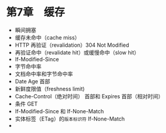# 第7章　缓存

- 瞬间拥塞
- 缓存未命中（cache miss）
- HTTP 再验证（revalidation）304 Not Modified 
- 再验证命中（revalidate hit）或缓慢命中（slow hit）
- If-Modified-Since
- 字节命中率
- 文档命中率和字节命中率
- Date Age 首部
- 新鲜度限值（freshness limit)
- Cache-Control（绝对时间） 首部和 Expires 首部（相对时间）
- 条件 GET
- If-Modified-Since 和 If-None-Match
- 实体标签（ETag）的`版本标识符` If-None-Match
- 
